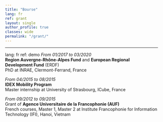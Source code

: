 ```yaml
---
title: "Bourse"   
lang: fr
ref: grant
layout: single
author_profile: true 
classes: wide
permalink: "/grant/"  
---
```

----
lang: fr
ref: demo
*From 01/2017 to 03/2020*  
**Region Auvergne-Rhône-Alpes Fund** and **European Regional Development Fund** (ERDF)  
PhD at INRAE, Clermont-Ferrand, France  

*From 04/2015 to 08/2015*  
**IDEX Mobility Program**  
Master internship at University of Strasbourg, ICube, France  

*From 09/2012 to 09/2015*  
Grant of **Agence Universitaire de la Francophonie (AUF)**  
French courses, Master 1, Master 2 at Institute Francophonie for Information Technology (IFI), Hanoi, Vietnam 
